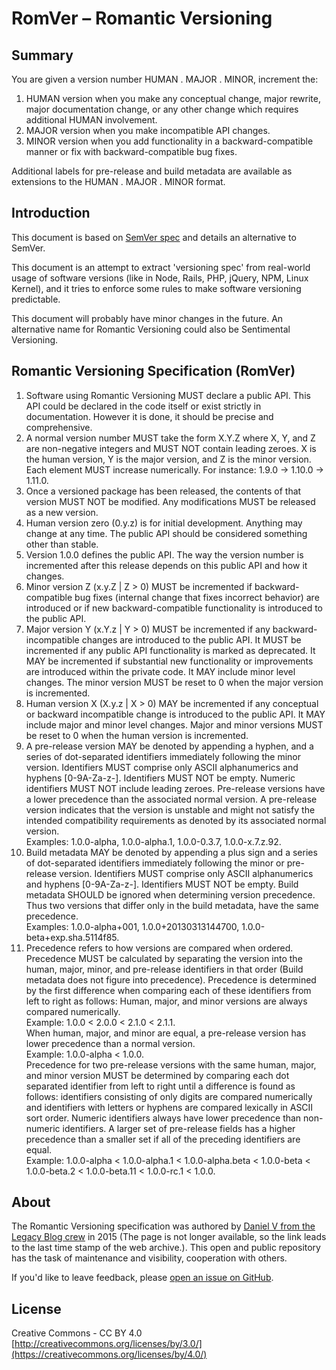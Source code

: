 # RomVer – Romantic Versioning

## Summary

You are given a version number HUMAN . MAJOR . MINOR,  increment the:

1. HUMAN version when you make any conceptual change, major rewrite, major documentation change, or any other change which requires additional HUMAN involvement.
2. MAJOR version when you make incompatible API changes.
3. MINOR version when you add functionality in a backward-compatible manner or fix with backward-compatible bug fixes.

Additional labels for pre-release and build metadata are available as extensions to the HUMAN . MAJOR . MINOR format.

## Introduction

This document is based on [SemVer spec](https://semver.org/) and details an alternative to SemVer.

This document is an attempt to extract 'versioning spec' from real-world usage of software versions (like in Node, Rails, PHP, jQuery, NPM, Linux Kernel), and it tries to enforce some rules to make software versioning predictable.

This document will probably have minor changes in the future. An alternative name for Romantic Versioning could also be Sentimental Versioning.

## Romantic Versioning Specification (RomVer)

1. Software using Romantic Versioning MUST declare a public API. This API could be declared in the code itself or exist strictly in documentation. However it is done, it should be precise and comprehensive.
2. A normal version number MUST take the form X.Y.Z where X, Y, and Z are non-negative integers and MUST NOT contain leading zeroes. X is the human version, Y is the major version, and Z is the minor version. Each element MUST increase numerically. For instance: 1.9.0 -> 1.10.0 -> 1.11.0.
3. Once a versioned package has been released, the contents of that version MUST NOT be modified. Any modifications MUST be released as a new version.
4. Human version zero (0.y.z) is for initial development. Anything may change at any time. The public API should be considered something other than stable.
5. Version 1.0.0 defines the public API. The way the version number is incremented after this release depends on this public API and how it changes.
6. Minor version Z (x.y.Z | Z > 0) MUST be incremented if backward-compatible bug fixes (internal change that fixes incorrect behavior) are introduced or if new backward-compatible functionality is introduced to the public API.
7. Major version Y (x.Y.z | Y > 0) MUST be incremented if any backward-incompatible changes are introduced to the public API. It MUST be incremented if any public API functionality is marked as deprecated. It MAY be incremented if substantial new functionality or improvements are introduced within the private code. It MAY include minor level changes. The minor version MUST be reset to 0 when the major version is incremented.
8. Human version X (X.y.z | X > 0) MAY be incremented if any conceptual or backward incompatible change is introduced to the public API. It MAY include major and minor level changes. Major and minor versions MUST be reset to 0 when the human version is incremented.
9. A pre-release version MAY be denoted by appending a hyphen, and a series of dot-separated identifiers immediately following the minor version. Identifiers MUST comprise only ASCII alphanumerics and hyphens [0-9A-Za-z-]. Identifiers MUST NOT be empty. Numeric identifiers MUST NOT include leading zeroes. Pre-release versions have a lower precedence than the associated normal version. A pre-release version indicates that the version is unstable and might not satisfy the intended compatibility requirements as denoted by its associated normal version.<br>
Examples: 1.0.0-alpha, 1.0.0-alpha.1, 1.0.0-0.3.7, 1.0.0-x.7.z.92.
10. Build metadata MAY be denoted by appending a plus sign and a series of dot-separated identifiers immediately following the minor or pre-release version. Identifiers MUST comprise only ASCII alphanumerics and hyphens [0-9A-Za-z-]. Identifiers MUST NOT be empty. Build metadata SHOULD be ignored when determining version precedence. Thus two versions that differ only in the build metadata, have the same precedence.<br>
Examples: 1.0.0-alpha+001, 1.0.0+20130313144700, 1.0.0-beta+exp.sha.5114f85.
11. Precedence refers to how versions are compared when ordered. Precedence MUST be calculated by separating the version into the human, major, minor, and pre-release identifiers in that order (Build metadata does not figure into precedence). Precedence is determined by the first difference when comparing each of these identifiers from left to right as follows: Human, major, and minor versions are always compared numerically.<br>
Example: 1.0.0 < 2.0.0 < 2.1.0 < 2.1.1.<br>
When human, major, and minor are equal, a pre-release version has lower precedence than a normal version.<br>
Example: 1.0.0-alpha < 1.0.0.<br>
Precedence for two pre-release versions with the same human, major, and minor version MUST be determined by comparing each dot separated identifier from left to right until a difference is found as follows: identifiers consisting of only digits are compared numerically and identifiers with letters or hyphens are compared lexically in ASCII sort order. Numeric identifiers always have lower precedence than non-numeric identifiers. A larger set of pre-release fields has a higher precedence than a smaller set if all of the preceding identifiers are equal.<br>
Example: 1.0.0-alpha < 1.0.0-alpha.1 < 1.0.0-alpha.beta < 1.0.0-beta < 1.0.0-beta.2 < 1.0.0-beta.11 < 1.0.0-rc.1 < 1.0.0.

About
-----

The Romantic Versioning specification was authored by [Daniel V from the Legacy Blog crew](https://web.archive.org/web/20221003075344/) in 2015 (The page is not longer available, so the link leads to the last time stamp of the web archive.). This open and public repository has the task of maintenance and visibility, cooperation with others.

If you'd like to leave feedback, please [open an issue on
GitHub](https://github.com/romversioning/romver/issues).


License
-------

Creative Commons - CC BY 4.0
[http://creativecommons.org/licenses/by/3.0/](https://creativecommons.org/licenses/by/4.0/)
